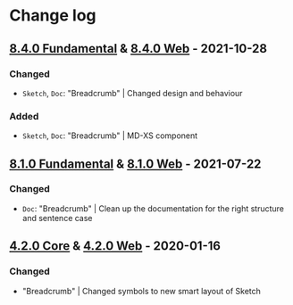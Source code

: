 # Change log

## [8.4.0 Fundamental](https://github.com/cake-hub/lidl-sketch/tree/v8.4.0) & [8.4.0 Web](https://github.com/cake-hub/lidl-web-sketch/tree/v8.4.0) - 2021-10-28

### Changed

* `Sketch`, `Doc`: "Breadcrumb" | Changed design and behaviour

### Added

* `Sketch`, `Doc`: "Breadcrumb" | MD-XS component


## [8.1.0 Fundamental](https://github.com/cake-hub/lidl-sketch/tree/v8.1.0) & [8.1.0 Web](https://github.com/cake-hub/lidl-web-sketch/tree/v8.1.0) - 2021-07-22

### Changed

* `Doc`: "Breadcrumb" | Clean up the documentation for the right structure and sentence case

## [4.2.0 Core](https://www.secrz.de/bitbucket/projects/UXCAKE/repos/lidl-cake-ui-core/browse?at=refs%2Ftags%2Fv4.2.0) & [4.2.0 Web](https://www.secrz.de/bitbucket/projects/UXCAKE/repos/lidl-cake-ui-web/browse?at=refs%2Ftags%2Fv4.2.0) - 2020-01-16

### Changed

* "Breadcrumb" | Changed symbols to new smart layout of Sketch
